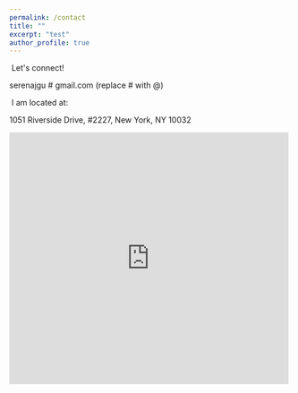 ```yaml
---
permalink: /contact
title: ""
excerpt: "test"
author_profile: true
---
```

<style>
    .page__content .smallfont {
        font-size: 2.3vh;
        white-space: pre-wrap;
    }
</style>

<div class="center">
<i class="far fa-envelope"></i>&nbsp;Let's connect! <p class="smallfont">serenajgu # gmail.com (replace # with @) <br></p>
<i class="far fa-map"></i>&nbsp;I am located at: <p class="smallfont">1051 Riverside Drive, #2227, New York, NY 10032 </p>
</div>
<div class="center">
<iframe src="https://www.google.com/maps/embed?pb=!1m18!1m12!1m3!1d3018.3488264888924!2d-73.94700792299895!3d40.84226462962918!2m3!1f0!2f0!3f0!3m2!1i1024!2i768!4f13.1!3m3!1m2!1s0x89c2f78b42cd003b%3A0xa522883413152a2!2sHerbert%20Pardes%20Building%2C%201051%20Riverside%20Dr%2C%20New%20York%2C%20NY%2010032!5e0!3m2!1sen!2sus!4v1691978894853!5m2!1sen!2sus" width="600" height="450" style="border:0; max-width: 99%;" allowfullscreen="" loading="lazy" referrerpolicy="no-referrer-when-downgrade"></iframe>
</div>
